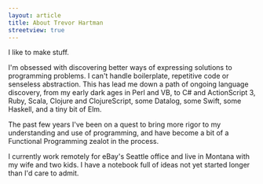 ```yaml
---
layout: article
title: About Trevor Hartman
streetview: true
---
```


I like to make stuff.

I'm obsessed with discovering better ways of expressing solutions to programming
problems. I can't handle boilerplate, repetitive code or senseless abstraction.
This has lead me down a path of ongoing language discovery, from my early dark
ages in Perl and VB, to C# and ActionScript 3, Ruby, Scala, Clojure and
ClojureScript, some Datalog, some Swift, some Haskell, and a tiny bit of Elm.

The past few years I've been on a quest to bring more rigor to my understanding
and use of programming, and have become a bit of a Functional Programming zealot
in the process.

I currently work remotely for eBay's Seattle office and live in Montana with my
wife and two kids. I have a notebook full of ideas not yet started longer than
I'd care to admit.
